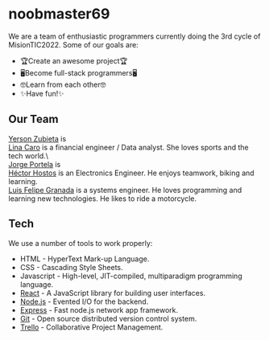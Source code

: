 # noobmaster69
We are a team of enthusiastic programmers currently doing the 3rd cycle of MisionTIC2022. Some of our goals are:
- 🏆Create an awesome project🏆
- 🖥️Become full-stack programmers🖥️
- 🤓Learn from each other🤓
- ✨Have fun!✨ 
## Our Team
[Yerson Zubieta](https://github.com/yerson117) is\
[Lina Caro](https://github.com/Linamcaro) is a financial engineer / Data analyst. She loves sports and the tech world.\  
[Jorge Portela](https://github.com/) is\
[Héctor Hostos](https://github.com/hhostos) is an Electronics Engineer. He enjoys teamwork, biking and learning.\
[Luis Felipe Granada](https://github.com/FELIPEGRANADA) is a systems engineer. He loves programming and learning new technologies. He likes to ride a motorcycle.
## Tech
We use a number of tools to work properly:
- HTML - HyperText Mark-up Language.
- CSS - Cascading Style Sheets.
- Javascript - High-level, JIT-compiled, multiparadigm programming language.
- [React](https://reactjs.org/) - A JavaScript library for building user interfaces.
- [Node.js](http://nodejs.org) - Evented I/O for the backend.
- [Express](http://expressjs.com) - Fast node.js network app framework.
- [Git](https://git-scm.com) - Open source distributed version control system.
- [Trello](https://trello.com/) - Collaborative Project Management.
